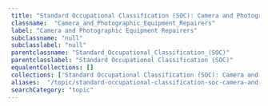 ```yaml
--- 
 title: "Standard Occupational Classification (SOC): Camera and Photographic Equipment Repairers" 
 classname:  "Camera_and_Photographic_Equipment_Repairers" 
 label: "Camera and Photographic Equipment Repairers" 
 subclassname: "null" 
 subclasslabel: "null" 
 parentclassname: "Standard_Occupational_Classification_(SOC)" 
 parentclasslabel: "Standard Occupational Classification (SOC)" 
 equalentCollections: [] 
 collections: ['Standard Occupational Classification (SOC): Camera and Photographic Equipment Repairers']
 aliases:  "/topic/standard-occupational-classification-soc-camera-and-photographic-equipment-repairers"  
 searchCategory: "topic" 
---
```

